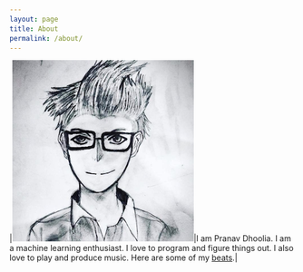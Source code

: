 ```yaml
---
layout: page
title: About
permalink: /about/
---
```


|![png](/images/pranav_sm.png)|I am Pranav Dhoolia. I am a machine learning enthusiast. I love to program and figure things out. I also love to play and produce music. Here are some of my [beats](https://air.bi/YJ8kY).|